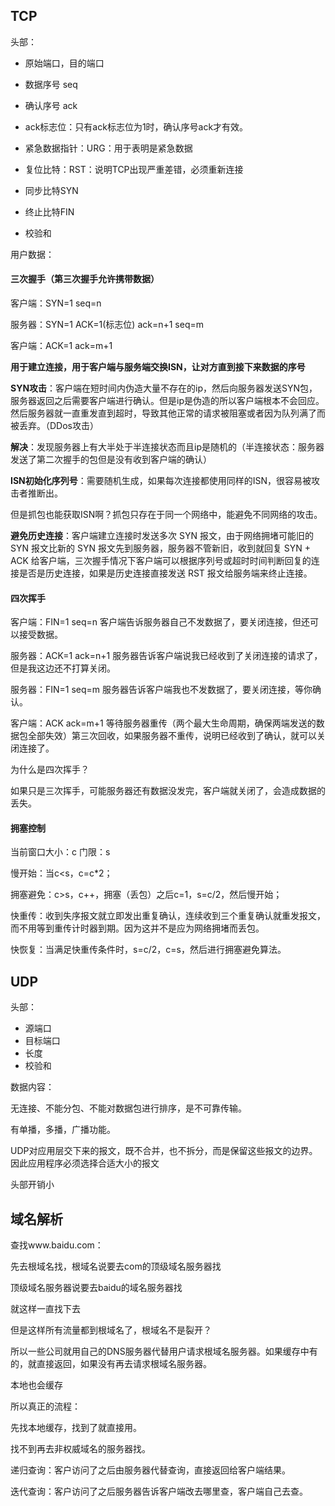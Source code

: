 ## TCP

头部：

- 原始端口，目的端口

- 数据序号 seq

- 确认序号 ack
- ack标志位：只有ack标志位为1时，确认序号ack才有效。
- 紧急数据指针：URG：用于表明是紧急数据
- 复位比特：RST：说明TCP出现严重差错，必须重新连接

- 同步比特SYN

- 终止比特FIN

- 校验和

用户数据：



#### 三次握手（第三次握手允许携带数据）

客户端：SYN=1  seq=n

服务器：SYN=1  ACK=1(标志位)   ack=n+1   seq=m 

客户端：ACK=1  ack=m+1

**用于建立连接，用于客户端与服务端交换ISN，让对方直到接下来数据的序号**

**SYN攻击**：客户端在短时间内伪造大量不存在的ip，然后向服务器发送SYN包，服务器返回之后需要客户端进行确认。但是ip是伪造的所以客户端根本不会回应。然后服务器就一直重发直到超时，导致其他正常的请求被阻塞或者因为队列满了而被丢弃。（DDos攻击）

**解决**：发现服务器上有大半处于半连接状态而且ip是随机的（半连接状态：服务器发送了第二次握手的包但是没有收到客户端的确认）

**ISN初始化序列号**：需要随机生成，如果每次连接都使用同样的ISN，很容易被攻击者推断出。

但是抓包也能获取ISN啊？抓包只存在于同一个网络中，能避免不同网络的攻击。

**避免历史连接**：客户端建立连接时发送多次 SYN 报文，由于网络拥堵可能旧的 SYN 报文比新的 SYN 报文先到服务器，服务器不管新旧，收到就回复 SYN + ACK 给客户端，三次握手情况下客户端可以根据序列号或超时时间判断回复的连接是否是历史连接，如果是历史连接直接发送 RST 报文给服务端来终止连接。





#### 四次挥手

客户端：FIN=1  seq=n  客户端告诉服务器自己不发数据了，要关闭连接，但还可以接受数据。

服务器：ACK=1  ack=n+1  服务器告诉客户端说我已经收到了关闭连接的请求了，但是我这边还不打算关闭。

服务器：FIN=1    seq=m   服务器告诉客户端我也不发数据了，要关闭连接，等你确认。

客户端：ACK    ack=m+1  等待服务器重传（两个最大生命周期，确保两端发送的数据包全部失效）第三次回收，如果服务器不重传，说明已经收到了确认，就可以关闭连接了。

为什么是四次挥手？

如果只是三次挥手，可能服务器还有数据没发完，客户端就关闭了，会造成数据的丢失。





#### 拥塞控制

当前窗口大小：c     门限：s

慢开始：当c<s，c=c*2；

拥塞避免：c>s，c++，拥塞（丢包）之后c=1，s=c/2，然后慢开始；

快重传：收到失序报文就立即发出重复确认，连续收到三个重复确认就重发报文，而不用等到重传计时器到期。因为这并不是应为网络拥堵而丢包。

快恢复：当满足快重传条件时，s=c/2，c=s，然后进行拥塞避免算法。



## UDP

头部：

- 源端口
- 目标端口
- 长度
- 校验和

数据内容：



无连接、不能分包、不能对数据包进行排序，是不可靠传输。

有单播，多播，广播功能。

UDP对应用层交下来的报文，既不合并，也不拆分，而是保留这些报文的边界。因此应用程序必须选择合适大小的报文

头部开销小



## 域名解析

查找www.baidu.com：

先去根域名找，根域名说要去com的顶级域名服务器找

顶级域名服务器说要去baidu的域名服务器找

就这样一直找下去



但是这样所有流量都到根域名了，根域名不是裂开？

所以一些公司就用自己的DNS服务器代替用户请求根域名服务器。如果缓存中有的，就直接返回，如果没有再去请求根域名服务器。

本地也会缓存



所以真正的流程：

先找本地缓存，找到了就直接用。

找不到再去非权威域名的服务器找。



递归查询：客户访问了之后由服务器代替查询，直接返回给客户端结果。

迭代查询：客户访问了之后服务器告诉客户端改去哪里查，客户端自己去查。 